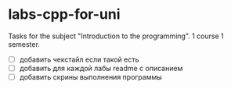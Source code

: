 # labs-cpp-for-uni
 Tasks for the subject "Introduction to the programming". 1 course 1 semester.    
- [ ] добавить чекстайл если такой есть    
- [ ] добавить для каждой лабы readme с описанием    
- [ ] добавить скрины выполнения программы    
